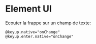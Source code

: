 # Element UI

Ecouter la frappe sur un champ de texte:

    @keyup.native="onChange"
    @keyup.enter.native="onChange"